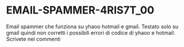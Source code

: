 # EMAIL-SPAMMER-4RIS7T_00
Email spammer che funziona su yhaoo hotmail e gmail. Testato solo su gmail quindi non corretti i possibili errori di codice di yhaoo e hotmail. Scrivete nei commenti 
